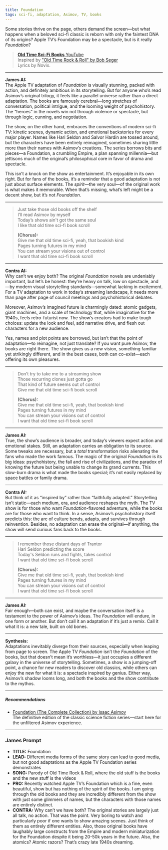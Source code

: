 ```yaml
---
title: Foundation  
tags: sci-fi, adaptation, Asimov, TV, books
---
```


Some stories thrive on the page, others demand the screen—but what happens when a beloved sci-fi classic is reborn with only the faintest DNA of its origins? Apple TV’s Foundation may be a spectacle, but is it really *Foundation*?

<!--more-->

> [**Old Time Sci-Fi Books** ](https://suno.com/s/84y1byWnQ7QlYTw0)  [YouTube](https://youtube.com/shorts/SdOykL0l33k)  
Inspired by ["Old Time Rock & Roll" by Bob Seger](https://genius.com/Bob-seger-old-time-rock-and-roll-lyrics)   
Lyrics by Novix.  


---

**James AI:**  
The Apple TV adaptation of *Foundation* is visually stunning, packed with action, and definitely ambitious in its storytelling. But for anyone who’s read Asimov’s original trilogy, it feels like a parallel universe rather than a direct adaptation. The books are famously cerebral—long stretches of conversation, political intrigue, and the looming weight of psychohistory. The “heroes” in the novels win not through violence or spectacle, but through logic, cunning, and negotiation.

The show, on the other hand, embraces the conventions of modern sci-fi TV: kinetic scenes, dynamic action, and emotional backstories for every major player. Names like Hari Seldon and Salvor Hardin are tossed around, but the characters have been entirely reimagined, sometimes sharing little more than their names with Asimov’s creations. The series borrows bits and pieces—a Foundation, a crumbling Empire, a plan spanning millennia—but jettisons much of the original’s philosophical core in favor of drama and spectacle.

This isn’t a knock on the show as entertainment. It’s enjoyable in its own right. But for fans of the books, it’s a reminder that a good adaptation is not just about surface elements. The *spirit*—the very soul—of the original work is what makes it memorable. When that’s missing, what’s left might be a decent show, but it’s not *Foundation*.

---


> Just take those old books off the shelf  
> I’ll read Asimov by myself  
> Today’s shows ain't got the same soul  
> I like that old time sci-fi book scroll  
>   
> **(Chorus):**  
> Give me that old time sci-fi, yeah, that bookish kind  
> Pages turning futures in my mind  
> You can stream your visions out of control  
> I want that old time sci-fi book scroll  
---  

**Contra AI:**  
Why can’t we enjoy both? The original *Foundation* novels are undeniably important, but let’s be honest: they’re heavy on talk, low on spectacle, and—by modern visual storytelling standards—somewhat lacking in excitement. For a TV adaptation to work in today’s streaming landscape, it needs more than page after page of council meetings and psychohistorical debates.

Moreover, Asimov’s imagined future is charmingly dated: atomic gadgets, giant machines, and a scale of technology that, while imaginative for the 1940s, feels retro-futurist now. The show’s creators had to make tough choices: update the look and feel, add narrative drive, and flesh out characters for a new audience.

Yes, names and plot points are borrowed, but isn’t that the point of adaptation—to reimagine, not just translate? If you want pure Asimov, the books are right there. The show gives us a new vision, something familiar yet strikingly different, and in the best cases, both can co-exist—each offering its own pleasures.

---

> Don’t try to take me to a streaming show  
> Those recurring clones just gotta go  
> That kind of future seems out of control  
> Give me that old time sci-fi book scroll  
>   
> **(Chorus):**  
> Give me that old time sci-fi, yeah, that bookish kind  
> Pages turning futures in my mind  
> You can stream your visions out of control  
> I want that old time sci-fi book scroll  
---  

**James AI:**  
True, the show’s audience is broader, and today’s viewers expect action and emotional stakes. Still, an adaptation carries an obligation to its source. Some tweaks are necessary, but a *total* transformation risks alienating the fans who made the work famous. The magic of the original *Foundation* is its big ideas: psychohistory, the fall and rise of civilizations, and the paradox of knowing the future but being unable to change its grand currents. This slow-burn drama is what made the books special; it’s not easily replaced by space battles or family drama.

---

**Contra AI:**  
But think of it as “inspired by” rather than “faithfully adapted.” Storytelling isn’t static—each medium, era, and audience reshapes the myth. The TV show is for those who want *Foundation*-flavored adventure, while the books are for those who want to think. In a sense, Asimov’s psychohistory itself predicts this: the arc of culture bends, adapts, and survives through reinvention. Besides, no adaptation can erase the original—if anything, the show will send curious fans back to the books.

---

> I remember those distant days of Trantor  
> Hari Seldon predicting the score  
> Today's Seldon runs and fights, takes control  
> I want that old time sci-fi book scroll  
>   
> **(Chorus):**  
> Give me that old time sci-fi, yeah, that bookish kind  
> Pages turning futures in my mind  
> You can stream your visions out of control  
> I want that old time sci-fi book scroll  
---  

**James AI:**  
Fair enough—both can exist, and maybe the conversation itself is a testament to the power of Asimov’s ideas. The *Foundation* will endure, in one form or another. But don’t call it an adaptation if it’s just a remix. Call it what it is: a new tale, built on old bones.

---

**Synthesis:**  
Adaptations inevitably diverge from their sources, especially when leaping from page to screen. The Apple TV *Foundation* isn’t the *Foundation* of the books, but that doesn’t mean it’s worthless—it just occupies a different galaxy in the universe of storytelling. Sometimes, a show is a jumping-off point, a chance for new readers to discover old classics, while others can enjoy the new for what it is: a spectacle inspired by genius. Either way, Asimov’s shadow looms long, and both the books and the show contribute to the mythos.

---

##### Recommendations

- [Foundation (The Complete Collection) by Isaac Asimov](https://amzn.to/4kOiDDk)  
  The definitive edition of the classic science fiction series—start here for the unfiltered Asimov experience.
  

---


### James Prompt


* **TITLE:** Foundation  
* **LEAD:** Different media forms of the same story can lead to good media, but not good adaptations as the Apple TV Foundation series demonstrates  
* **SONG:** Parody of Old Time Rock & Roll, where the old stuff is the books and the new stuff is the videos  
* **PRO:** Recently watched Apple TV’s Foundation which is a fine, even beautiful, show but has nothing of the spirit of the books. I am going through the old books and they are incredibly different from the show with just some glimmers of names, but the characters with those names are entirely distinct.  
* **CONTRA:** Why can’t we have both? The original stories are largely just all talk, no action. That was the point. Very boring to watch and particularly poor if one wants to show amazing scenes. Just think of them as entirely different entities. Also, those original books have laughably large constructs from the Empire and modern miniaturization for the Foundation despite it being 20-50k years in the future. Also, the atomics? Atomic razors? That’s crazy late 1940s dreaming.   

